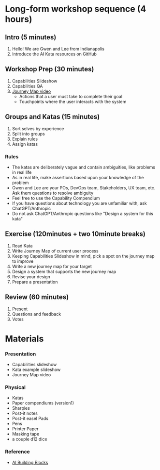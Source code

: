 # Long-form workshop sequence (4 hours)

## Intro (5 minutes)

1. Hello! We are Gwen and Lee from Indianapolis
2. Introduce the AI Kata resources on GitHub

## Workshop Prep (30 minutes)

1. Capabilities Slideshow
2. Capabilities QA
3. [Journey Map video](https://www.youtube.com/watch?v=2W13ext26kQ)
   - Actions that a user must take to complete their goal
   - Touchpoints where the user interacts with the system

## Groups and Katas (15 minutes)

1. Sort selves by experience
2. Split into groups
3. Explain rules
4. Assign katas

### Rules

- The katas are deliberately vague and contain ambiguities, like problems in real life
- As in real life, make assertions based upon your knowledge of the problem
- Gwen and Lee are your POs, DevOps team, Stakeholders, UX team, etc. Ask them questions to resolve ambiguity
- Feel free to use the Capability Compendium
- If you have questions about technology you are unfamiliar with, ask ChatGPT/Anthropic
- Do not ask ChatGPT/Anthropic questions like "Design a system for this kata"

## Exercise (120minutes + two 10minute breaks)

1. Read Kata
2. Write Journey Map of current user process
3. Keeping Capabilities Slideshow in mind, pick a spot on the journey map to improve
4. Write a new journey map for your target
5. Design a system that supports the new journey map
6. Revise your design
7. Prepare a presentation

## Review (60 minutes)

1. Present
2. Questions and feedback
3. Votes

# Materials

### Presentation

- Capabilities slideshow
- Kata example slideshow
- Journey Map video

### Physical

- Katas
- Paper compendiums (version1)
- Sharpies
- Post-it notes
- Post-it easel Pads
- Pens
- Printer Paper
- Masking tape
- a couple d12 dice

### Reference

- [AI Building Blocks](https://ai-engineering-katas.github.io/ai-katas/)
